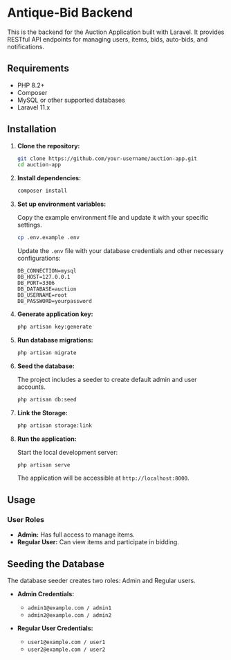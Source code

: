 # Antique-Bid Backend

This is the backend for the Auction Application built with Laravel. It provides RESTful API endpoints for managing users, items, bids, auto-bids, and notifications.

## Requirements

- PHP 8.2+
- Composer
- MySQL or other supported databases
- Laravel 11.x

## Installation

1. **Clone the repository:**

    ```bash
    git clone https://github.com/your-username/auction-app.git
    cd auction-app
    ```

2. **Install dependencies:**

    ```bash
    composer install
    ```

3. **Set up environment variables:**

    Copy the example environment file and update it with your specific settings.

    ```bash
    cp .env.example .env
    ```

    Update the `.env` file with your database credentials and other necessary configurations:

    ```env
    DB_CONNECTION=mysql
    DB_HOST=127.0.0.1
    DB_PORT=3306
    DB_DATABASE=auction
    DB_USERNAME=root
    DB_PASSWORD=yourpassword
    ```

4. **Generate application key:**

    ```bash
    php artisan key:generate
    ```

5. **Run database migrations:**

    ```bash
    php artisan migrate
    ```

6. **Seed the database:**

    The project includes a seeder to create default admin and user accounts.

    ```bash
    php artisan db:seed
    ```

7. **Link the Storage:**

    ```bash
    php artisan storage:link
    ```

8. **Run the application:**

    Start the local development server:

    ```bash
    php artisan serve
    ```

    The application will be accessible at `http://localhost:8000`.

## Usage

### User Roles

- **Admin:** Has full access to manage items.
- **Regular User:** Can view items and participate in bidding.

## Seeding the Database

The database seeder creates two roles: Admin and Regular users.

- **Admin Credentials:**
  - `admin1@example.com / admin1`
  - `admin2@example.com / admin2`

- **Regular User Credentials:**
  - `user1@example.com / user1`
  - `user2@example.com / user2`
